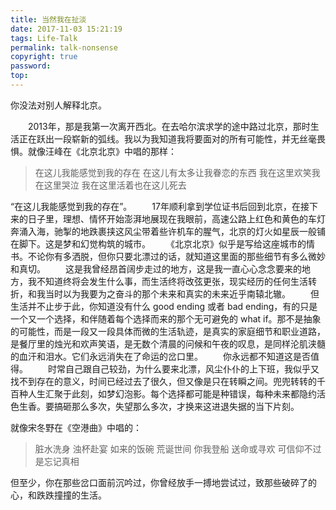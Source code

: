 ```yaml
---
title: 当然我在扯淡
date: 2017-11-03 15:21:19
tags: Life-Talk
permalink: talk-nonsense
copyright: true
password:
top:
---
```


你没法对别人解释北京。
<!-- more -->
　　2013年，那是我第一次离开西北。在去哈尔滨求学的途中路过北京，那时生活正在跃出一段崭新的弧线。我以为我知道我将要面对的所有可能性，并无丝毫畏惧。就像汪峰在《北京北京》中唱的那样：
>在这儿我能感觉到我的存在
>在这儿有太多让我眷恋的东西
>我在这里欢笑我在这里哭泣
>我在这里活着也在这儿死去

“在这儿我能感觉到我的存在”。
　　17年顺利拿到学位证书后回到北京，在接下来的日子里，理想、情怀开始澎湃地展现在我眼前，高速公路上红色和黄色的车灯奔涌入海，驰掣的地跌裹挟这风尘带着些许机车的腥气，北京的灯火如星辰一般铺在脚下。这是梦和幻觉构筑的城市。
　　《北京北京》似乎是写给这座城市的情书。不论你有多洒脱，但你只要北漂过的话，就知道这里面的那些细节有多么微妙和真切。
　　这是我曾经昂首阔步走过的地方，这是我一直心心念念要来的地方，我不知道终将会发生什么事，而生活终将改弦更张，现实经历的任何生活转折，和我当时以为我要为之奋斗的那个未来和真实的未来近乎南辕北辙。
　　但生活并不止步于此，你知道没有什么 good ending 或者 bad ending，有的只是一个又一个选择，和伴随着每个选择而来的那个无可避免的 what if。那不是抽象的可能性，而是一段又一段具体而微的生活轨迹，是真实的家庭细节和职业道路，是餐厅里的烛光和欢声笑语，是无数个清晨的问候和午夜的叹息，是同样沦肌浃髓的血汗和泪水。它们永远消失在了命运的岔口里。
　　你永远都不知道这是否值得。
　　时常自己跟自己较劲，为什么要来北漂，风尘仆仆的上下班，我似乎又找不到存在的意义，时间已经过去了很久，但又像是只在转瞬之间。兜兜转转的千百种人生汇聚于此刻，如梦幻泡影。每个选择都可能是种错误，每种未来都隐约活色生香。要搞砸那么多次，失望那么多次，才换来这进退失据的当下片刻。

就像宋冬野在《空港曲》中唱的：
> 脏水洗身 浊杯赴宴
> 如来的饭碗 荒诞世间
> 你我登船 送命或寻欢
> 可信仰不过是忘记真相

但至少，你在那些岔口面前沉吟过，你曾经放手一搏地尝试过，致那些破碎了的心，和跌跌撞撞的生活。